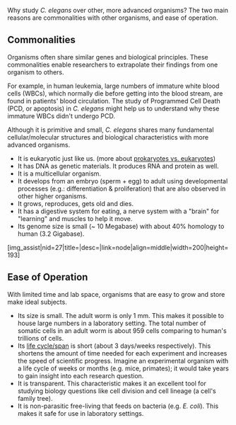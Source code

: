 Why study *C. elegans* over other, more advanced organisms? The two main
reasons are commonalities with other organisms, and ease of operation.

**Commonalities**
-----------------

Organisms often share similar genes and biological principles. These
commonalities enable researchers to extrapolate their findings from one
organism to others.

For example, in human leukemia, large numbers of immature white blood
cells (WBCs), which normally die before getting into the blood stream,
are found in patients\' blood circulation. The study of Programmed Cell
Death (PCD, or apoptosis) in *C. elegans* might help us to understand
why these immature WBCs didn\'t undergo PCD.

Although it is primitive and small, *C. elegans* shares many fundamental
cellular/molecular structures and biological characteristics with more
advanced organisms.

-   It is eukaryotic just like us. (more about [prokaryotes vs.
    eukaryotes](http://www.wiley.com/legacy/college/boyer/0470003790/animations/cell_structure/cell_structure.htm))
-   It has DNA as genetic materials. It produces RNA and protein as
    well.
-   It is a multicellular organism.
-   It develops from an embryo (sperm + egg) to adult using
    developmental processes (e.g.: differentiation & proliferation) that
    are also observed in other higher organisms.
-   It grows, reproduces, gets old and dies.
-   It has a digestive system for eating, a nerve system with a
    \"brain\" for \"learning\" and muscles to help it move.
-   Its genome size is small (\~ 10 Megabase) with about 40% homology to
    human (3.2 Gigabase).

\[img\_assist\|nid=27\|title=\|desc=\|link=node\|align=middle\|width=200\|height=193\]

**Ease of Operation**
---------------------

With limited time and lab space, organisms that are easy to grow and
store make ideal subjects.

-   Its size is small. The adult worm is only 1 mm. This makes it
    possible to house large numbers in a laboratory setting. The total
    number of somatic cells in an adult worm is about 959 cells
    comparing to human\'s trillions of cells.
-   Its [life
    cycle/span](/image/c-elegans-life-cycle "C. elegans Life Cycle") is
    short (about 3 days/weeks respectively). This shortens the amount of
    time needed for each experiment and increases the speed of
    scientific progress. Imagine an experimental organism with a life
    cycle of weeks or months (e.g. mice, primates); it would take years
    to gain insight into each research question.
-   It is transparent. This characteristic makes it an excellent tool
    for studying biology questions like cell division and cell lineage
    (a cell\'s family tree).
-   It is non-parasitic free-living that feeds on bacteria (e.g. *E.
    coli*). This makes it safe for use in laboratory settings.
